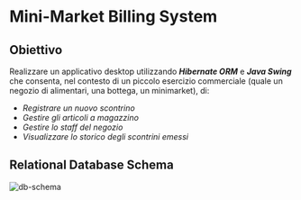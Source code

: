 # Mini-Market Billing System

## Obiettivo
Realizzare un applicativo desktop utilizzando ***Hibernate ORM*** e ***Java Swing*** che consenta, nel contesto di un piccolo esercizio commerciale (quale un negozio di alimentari, una bottega, un minimarket), di:
- *Registrare un nuovo scontrino*
- *Gestire gli articoli a magazzino*
- *Gestire lo staff del negozio*
- *Visualizzare lo storico degli scontrini emessi*

## Relational Database Schema
![db-schema](https://github.com/user-attachments/assets/bb586e37-889b-4b7c-9419-419cc59f167d)
